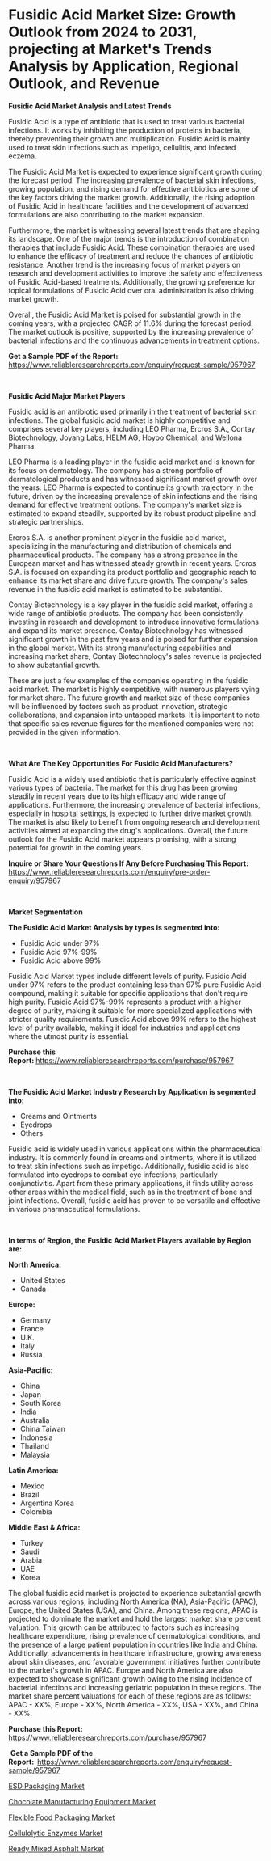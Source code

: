 <p><h1>Fusidic Acid Market Size: Growth Outlook from 2024 to 2031, projecting at Market's Trends Analysis by Application, Regional Outlook, and Revenue</h1></p><p><strong>Fusidic Acid Market Analysis and Latest Trends</strong></p>
<p><p>Fusidic Acid is a type of antibiotic that is used to treat various bacterial infections. It works by inhibiting the production of proteins in bacteria, thereby preventing their growth and multiplication. Fusidic Acid is mainly used to treat skin infections such as impetigo, cellulitis, and infected eczema.</p><p>The Fusidic Acid Market is expected to experience significant growth during the forecast period. The increasing prevalence of bacterial skin infections, growing population, and rising demand for effective antibiotics are some of the key factors driving the market growth. Additionally, the rising adoption of Fusidic Acid in healthcare facilities and the development of advanced formulations are also contributing to the market expansion.</p><p>Furthermore, the market is witnessing several latest trends that are shaping its landscape. One of the major trends is the introduction of combination therapies that include Fusidic Acid. These combination therapies are used to enhance the efficacy of treatment and reduce the chances of antibiotic resistance. Another trend is the increasing focus of market players on research and development activities to improve the safety and effectiveness of Fusidic Acid-based treatments. Additionally, the growing preference for topical formulations of Fusidic Acid over oral administration is also driving market growth.</p><p>Overall, the Fusidic Acid Market is poised for substantial growth in the coming years, with a projected CAGR of 11.6% during the forecast period. The market outlook is positive, supported by the increasing prevalence of bacterial infections and the continuous advancements in treatment options.</p></p>
<p><strong>Get a Sample PDF of the Report:&nbsp;</strong> <a href="https://www.reliableresearchreports.com/enquiry/request-sample/957967">https://www.reliableresearchreports.com/enquiry/request-sample/957967</a></p>
<p>&nbsp;</p>
<p><strong>Fusidic Acid Major Market Players</strong></p>
<p><p>Fusidic acid is an antibiotic used primarily in the treatment of bacterial skin infections. The global fusidic acid market is highly competitive and comprises several key players, including LEO Pharma, Ercros S.A., Contay Biotechnology, Joyang Labs, HELM AG, Hoyoo Chemical, and Wellona Pharma. </p><p>LEO Pharma is a leading player in the fusidic acid market and is known for its focus on dermatology. The company has a strong portfolio of dermatological products and has witnessed significant market growth over the years. LEO Pharma is expected to continue its growth trajectory in the future, driven by the increasing prevalence of skin infections and the rising demand for effective treatment options. The company's market size is estimated to expand steadily, supported by its robust product pipeline and strategic partnerships.</p><p>Ercros S.A. is another prominent player in the fusidic acid market, specializing in the manufacturing and distribution of chemicals and pharmaceutical products. The company has a strong presence in the European market and has witnessed steady growth in recent years. Ercros S.A. is focused on expanding its product portfolio and geographic reach to enhance its market share and drive future growth. The company's sales revenue in the fusidic acid market is estimated to be substantial.</p><p>Contay Biotechnology is a key player in the fusidic acid market, offering a wide range of antibiotic products. The company has been consistently investing in research and development to introduce innovative formulations and expand its market presence. Contay Biotechnology has witnessed significant growth in the past few years and is poised for further expansion in the global market. With its strong manufacturing capabilities and increasing market share, Contay Biotechnology's sales revenue is projected to show substantial growth.</p><p>These are just a few examples of the companies operating in the fusidic acid market. The market is highly competitive, with numerous players vying for market share. The future growth and market size of these companies will be influenced by factors such as product innovation, strategic collaborations, and expansion into untapped markets. It is important to note that specific sales revenue figures for the mentioned companies were not provided in the given information.</p></p>
<p>&nbsp;</p>
<p><strong>What Are The Key Opportunities For Fusidic Acid Manufacturers?</strong></p>
<p><p>Fusidic Acid is a widely used antibiotic that is particularly effective against various types of bacteria. The market for this drug has been growing steadily in recent years due to its high efficacy and wide range of applications. Furthermore, the increasing prevalence of bacterial infections, especially in hospital settings, is expected to further drive market growth. The market is also likely to benefit from ongoing research and development activities aimed at expanding the drug's applications. Overall, the future outlook for the Fusidic Acid market appears promising, with a strong potential for growth in the coming years.</p></p>
<p><strong>Inquire or Share Your Questions If Any Before Purchasing This Report:</strong> <a href="https://www.reliableresearchreports.com/enquiry/pre-order-enquiry/957967">https://www.reliableresearchreports.com/enquiry/pre-order-enquiry/957967</a></p>
<p>&nbsp;</p>
<p><strong>Market Segmentation</strong></p>
<p><strong>The Fusidic Acid Market Analysis by types is segmented into:</strong></p>
<p><ul><li>Fusidic Acid under 97%</li><li>Fusidic Acid 97%-99%</li><li>Fusidic Acid above 99%</li></ul></p>
<p><p>Fusidic Acid Market types include different levels of purity. Fusidic Acid under 97% refers to the product containing less than 97% pure Fusidic Acid compound, making it suitable for specific applications that don't require high purity. Fusidic Acid 97%-99% represents a product with a higher degree of purity, making it suitable for more specialized applications with stricter quality requirements. Fusidic Acid above 99% refers to the highest level of purity available, making it ideal for industries and applications where the utmost purity is essential.</p></p>
<p><strong>Purchase this Report:&nbsp;</strong><a href="https://www.reliableresearchreports.com/purchase/957967">https://www.reliableresearchreports.com/purchase/957967</a></p>
<p>&nbsp;</p>
<p><strong>The Fusidic Acid Market Industry Research by Application is segmented into:</strong></p>
<p><ul><li>Creams and Ointments</li><li>Eyedrops</li><li>Others</li></ul></p>
<p><p>Fusidic acid is widely used in various applications within the pharmaceutical industry. It is commonly found in creams and ointments, where it is utilized to treat skin infections such as impetigo. Additionally, fusidic acid is also formulated into eyedrops to combat eye infections, particularly conjunctivitis. Apart from these primary applications, it finds utility across other areas within the medical field, such as in the treatment of bone and joint infections. Overall, fusidic acid has proven to be versatile and effective in various pharmaceutical formulations.</p></p>
<p>&nbsp;</p>
<p><strong>In terms of Region, the Fusidic Acid Market Players available by Region are:</strong></p>
<p>
    <p> <strong> North America: </strong>
        <ul>
            <li>United States</li>
            <li>Canada</li>
        </ul>
        </p> 
    <p> <strong> Europe: </strong>
        <ul>
            <li>Germany</li>
            <li>France</li>
            <li>U.K.</li>
            <li>Italy</li>
            <li>Russia</li>
        </ul>
        </p> 
    <p> <strong> Asia-Pacific: </strong>
        <ul>
            <li>China</li>
            <li>Japan</li>
            <li>South Korea</li>
            <li>India</li>
            <li>Australia</li>
            <li>China Taiwan</li>
            <li>Indonesia</li>
            <li>Thailand</li>
            <li>Malaysia</li>
        </ul>
        </p> 
    <p> <strong> Latin America: </strong>
        <ul>
            <li>Mexico</li>
            <li>Brazil</li>
            <li>Argentina Korea</li>
            <li>Colombia</li>
        </ul>
        </p> 
    <p> <strong> Middle East & Africa: </strong>
        <ul>
            <li>Turkey</li>
            <li>Saudi</li>
            <li>Arabia</li>
            <li>UAE</li>
            <li>Korea</li>
        </ul>
    </p>
    </p>
<p><p>The global fusidic acid market is projected to experience substantial growth across various regions, including North America (NA), Asia-Pacific (APAC), Europe, the United States (USA), and China. Among these regions, APAC is projected to dominate the market and hold the largest market share percent valuation. This growth can be attributed to factors such as increasing healthcare expenditure, rising prevalence of dermatological conditions, and the presence of a large patient population in countries like India and China. Additionally, advancements in healthcare infrastructure, growing awareness about skin diseases, and favorable government initiatives further contribute to the market's growth in APAC. Europe and North America are also expected to showcase significant growth owing to the rising incidence of bacterial infections and increasing geriatric population in these regions. The market share percent valuations for each of these regions are as follows: APAC - XX%, Europe - XX%, North America - XX%, USA - XX%, and China - XX%.</p></p>
<p><strong>Purchase this Report: </strong><a href="https://www.reliableresearchreports.com/purchase/957967">https://www.reliableresearchreports.com/purchase/957967</a></p>
<p>&nbsp;<strong>Get a Sample PDF of the Report:&nbsp;&nbsp;</strong><a href="https://www.reliableresearchreports.com/enquiry/request-sample/957967">https://www.reliableresearchreports.com/enquiry/request-sample/957967</a></p>
<p><strong></strong></p>
<p><p><a href="https://github.com/jsmusil/Market-Research-Report-List-1/blob/main/esd-packaging-market.md">ESD Packaging Market</a></p><p><a href="https://medium.com/@floyziemann8756/chocolate-manufacturing-equipment-market-size-reveals-the-best-marketing-channels-in-global-9d647d2cc6fd">Chocolate Manufacturing Equipment Market</a></p><p><a href="https://github.com/beatblasta/Market-Research-Report-List-1/blob/main/flexible-food-packaging-market.md">Flexible Food Packaging Market</a></p><p><a href="https://medium.com/@floyziemann8756/cellulolytic-enzymes-market-analysis-its-cagr-market-segmentation-and-global-industry-overview-b383e55c8e12">Cellulolytic Enzymes Market</a></p><p><a href="https://medium.com/@floyziemann8756/ready-mixed-asphalt-market-exploring-market-share-market-trends-and-future-growth-5da1daf203bd">Ready Mixed Asphalt Market</a></p></p>